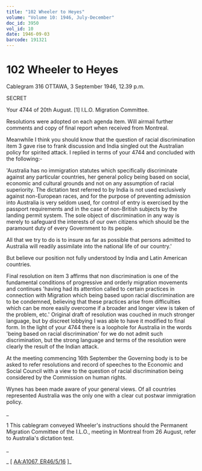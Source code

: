 ```yaml
---
title: "102 Wheeler to Heyes"
volume: "Volume 10: 1946, July-December"
doc_id: 3950
vol_id: 10
date: 1946-09-03
barcode: 191321
---
```


# 102 Wheeler to Heyes

Cablegram 316 OTTAWA, 3 September 1946, 12.39 p.m.

SECRET

Your 4744 of 20th August. [1] I.L.O. Migration Committee.

Resolutions were adopted on each agenda item. Will airmail further comments and copy of final report when received from Montreal.

Meanwhile I think you should know that the question of racial discrimination item 3 gave rise to frank discussion and India singled out the Australian policy for spirited attack. I replied in terms of your 4744 and concluded with the following:-

'Australia has no immigration statutes which specifically discriminate against any particular countries, her general policy being based on social, economic and cultural grounds and not on any assumption of racial superiority. The dictation test referred to by India is not used exclusively against non-European races, and for the purpose of preventing admission into Australia is very seldom used, for control of entry is exercised by the passport requirements and in the case of non-British subjects by the landing permit system. The sole object of discrimination in any way is merely to safeguard the interests of our own citizens which should be the paramount duty of every Government to its people.

All that we try to do is to insure as far as possible that persons admitted to Australia will readily assimilate into the national life of our country.'

But believe our position not fully understood by India and Latin American countries.

Final resolution on item 3 affirms that non discrimination is one of the fundamental conditions of progressive and orderly migration movements and continues 'having had its attention called to certain practices in connection with Migration which being based upon racial discrimination are to be condemned, believing that these practices arise from difficulties which can be more easily overcome if a broader and longer view is taken of the problem, etc.' Original draft of resolution was couched in much stronger language, but by discreet lobbying I was able to have it modified to final form. In the light of your 4744 there is a loophole for Australia in the words 'being based on racial discrimination' for we do not admit such discrimination, but the strong language and terms of the resolution were clearly the result of the Indian attack.

At the meeting commencing 16th September the Governing body is to be asked to refer resolutions and record of speeches to the Economic and Social Council with a view to the question of racial discrimination being considered by the Commission on human rights.

Wynes has been made aware of your general views. Of all countries represented Australia was the only one with a clear cut postwar immigration policy.

_

1 This cablegram conveyed Wheeler's instructions should the Permanent Migration Committee of the I.L.O., meeting in Montreal from 26 August, refer to Australia's dictation test.

_

_ [ [AA:A1067, ER46/5/16](http://www.naa.gov.au/cgi-bin/Search?O=I&Number=191321) ]_
